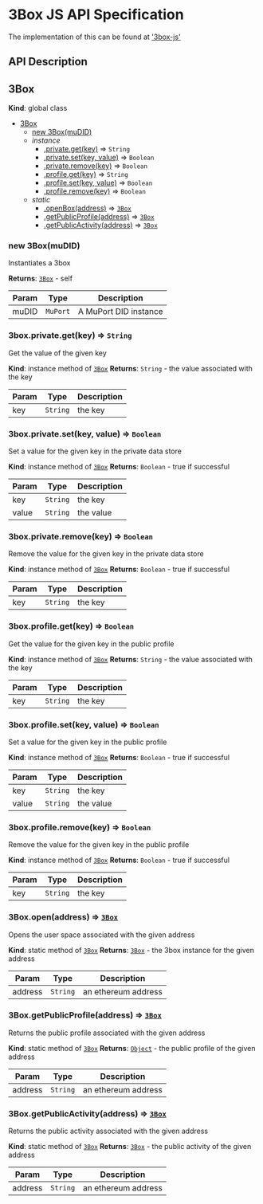 # 3Box JS API Specification
The implementation of this can be found at ['3box-js'](https://github.com/uport-project/3box-js)

## API Description


<a name="3Box"></a>

## 3Box
**Kind**: global class

* [3Box](#3Box)
    * [new 3Box(muDID)](#new_3Box_new)
    * _instance_
        * [.private.get(key)](#3Box+get) ⇒ <code>String</code>
        * [.private.set(key, value)](#3Box+set) ⇒ <code>Boolean</code>
        * [.private.remove(key)](#3Box+remove) ⇒ <code>Boolean</code>
        * [.profile.get(key)](#3Box+profileGet) ⇒ <code>String</code>
        * [.profile.set(key, value)](#3Box+profileSet) ⇒ <code>Boolean</code>
        * [.profile.remove(key)](#3Box+profileRemove) ⇒ <code>Boolean</code>
    * _static_
        * [.openBox(address)](#3Box.open) ⇒ [<code>3Box</code>](#3Box)
        * [.getPublicProfile(address)](#3Box.getPublicProfile) ⇒ [<code>3Box</code>](#3Box)
        * [.getPublicActivity(address)](#3Box.getPublicActivity) ⇒ [<code>3Box</code>](#3Box)

<a name="new_3Box_new"></a>

### new 3Box(muDID)
Instantiates a 3box

**Returns**: [<code>3Box</code>](#3Box) - self

| Param | Type | Description |
| --- | --- | --- |
| muDID | <code>MuPort</code> | A MuPort DID instance |

<a name="3Box+get"></a>

### 3box.private.get(key) ⇒ <code>String</code>
Get the value of the given key

**Kind**: instance method of [<code>3Box</code>](#3Box)
**Returns**: <code>String</code> - the value associated with the key

| Param | Type | Description |
| --- | --- | --- |
| key | <code>String</code> | the key |

<a name="3Box+set"></a>

### 3box.private.set(key, value) ⇒ <code>Boolean</code>
Set a value for the given key in the private data store

**Kind**: instance method of [<code>3Box</code>](#3Box)
**Returns**: <code>Boolean</code> - true if successful

| Param | Type | Description |
| --- | --- | --- |
| key | <code>String</code> | the key |
| value | <code>String</code> | the value |

<a name="3Box+remove"></a>

### 3box.private.remove(key) ⇒ <code>Boolean</code>
Remove the value for the given key in the private data store

**Kind**: instance method of [<code>3Box</code>](#3Box)
**Returns**: <code>Boolean</code> - true if successful

| Param | Type | Description |
| --- | --- | --- |
| key | <code>String</code> | the key |

<a name="3Box+profileGet"></a>

### 3box.profile.get(key) ⇒ <code>Boolean</code>
Get the value for the given key in the public profile

**Kind**: instance method of [<code>3Box</code>](#3Box)
**Returns**: <code>String</code> - the value associated with the key

| Param | Type | Description |
| --- | --- | --- |
| key | <code>String</code> | the key |

<a name="3Box+profileSet"></a>

### 3box.profile.set(key, value) ⇒ <code>Boolean</code>
Set a value for the given key in the public profile

**Kind**: instance method of [<code>3Box</code>](#3Box)
**Returns**: <code>Boolean</code> - true if successful

| Param | Type | Description |
| --- | --- | --- |
| key | <code>String</code> | the key |
| value | <code>String</code> | the value |

<a name="3Box+profileRemove"></a>

### 3box.profile.remove(key) ⇒ <code>Boolean</code>
Remove the value for the given key in the public profile

**Kind**: instance method of [<code>3Box</code>](#3Box)
**Returns**: <code>Boolean</code> - true if successful

| Param | Type | Description |
| --- | --- | --- |
| key | <code>String</code> | the key |

<a name="3Box.open"></a>

### 3Box.open(address) ⇒ [<code>3Box</code>](#3Box)
Opens the user space associated with the given address

**Kind**: static method of [<code>3Box</code>](#3Box)
**Returns**: [<code>3Box</code>](#3Box) - the 3box instance for the given address

| Param | Type | Description |
| --- | --- | --- |
| address | <code>String</code> | an ethereum address |

<a name="3Box.getPublicProfile"></a>

### 3Box.getPublicProfile(address) ⇒ [<code>3Box</code>](#3Box)
Returns the public profile associated with the given address

**Kind**: static method of [<code>3Box</code>](#3Box)
**Returns**: [<code>Object</code>](#3Box) - the public profile of the given address

| Param | Type | Description |
| --- | --- | --- |
| address | <code>String</code> | an ethereum address |

<a name="3Box.getPublicActivity"></a>

### 3Box.getPublicActivity(address) ⇒ [<code>3Box</code>](#3Box)
Returns the public activity associated with the given address

**Kind**: static method of [<code>3Box</code>](#3Box)
**Returns**: [<code>3Box</code>](#3Box) - the public activity of the given address

| Param | Type | Description |
| --- | --- | --- |
| address | <code>String</code> | an ethereum address |
